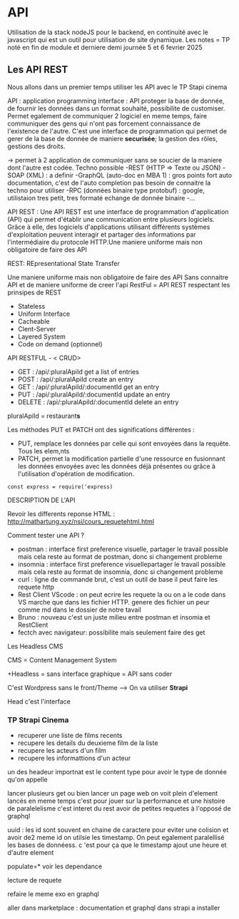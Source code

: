 # API

Utilisation de la stack nodeJS pour le backend, en continuité avec le javascript qui est un outil pour utilisation de site dynamique.
Les notes = TP noté en fin de module et derniere demi journée 5 et 6 fevrier 2025

## Les API REST

Nous allons dans un premier temps utiliser les API avec le TP Stapi cinema

API : application programming interface : API proteger la base de donnée, de fournir les données dans un format souhaité, possibilite de customiser. Permet egalement de communiquer 2 logiciel en meme temps, faire communiquer des gens qui n'ont pas forcement connaissance de l'existence de l'autre.
C'est une interface de programmation qui permet de gerer de la base de donnée de maniere **securisée**; la gestion des rôles, gestions des droits.

-> permet à 2 application de communiquer sans se soucier de la maniere dont l'autre est codée.
Techno possible 
-REST (HTTP => Texte ou JSON)
-SOAP (XML) : a definir
-GraphQL (auto-doc en MBA 1) : gros points fort auto documentation, c'est de l'auto completion pas besoin de connaitre la techno pour utiliser
-RPC (données binaire type protobuf) : google, utilistaion tres petit, tres formaté echange de donnée binaire
-...

API REST : Une API REST est une interface de programmation d'application (API) qui permet d'établir une communication entre plusieurs logiciels. Grâce à elle, des logiciels d'applications utilisant différents systèmes d'exploitation peuvent interagir et partager des informations par l'intermédiaire du protocole HTTP.Une maniere uniforme mais non obligatoire de faire des API

REST: REpresentational State Transfer

Une maniere uniforme mais non obligatoire de faire des API
Sans connaitre API et de maniere uniforme de creer l'api
RestFul = API REST respectant les prinsipes de REST
- Stateless
- Uniform Interface
- Cacheable
- Clent-Server
- Layered System
- Code on demand (optionnel)

API RESTFUL - < CRUD>

- GET : /api/:pluralApiId                   get a list of entries
- POST : /api/:pluralApiId                  create an entry
- GET : /api/:pluralApiId/:documentId       get an entry
- PUT : /api/:pluralApiId/:documentId       update an entry
- DELETE : /api/:pluralApiId/:documentId    delete an entry


pluralApiId = restaurant**s**

Les méthodes PUT et PATCH ont des significations différentes :

- PUT, remplace les données par celle qui sont envoyées dans la requête. Tous les elem,nts
- PATCH, permet la modification partielle d'une ressource en fusionnant les données envoyées avec les données déjà présentes ou grâce à l'utilisation d'opération de modification.
```nodeJS
const express = require('express)

```


DESCRIPTION DE L'API


Revoir les differents reponse HTML : http://mathartung.xyz/nsi/cours_requetehtml.html



Comment tester une API ?

- postman : interface first preference visuelle, partager le travail possible mais cela reste au format de postman, donc si changement probleme
- insomnia : interface first preference visuellepartager le travail possible mais cela reste au format de insomnia, donc si changement probleme
- curl : ligne de commande brut, c'est un outil de base il peut faire les requete http
- Rest Client VScode : on peut ecrire les requete la ou on a le code dans VS marche que dans les fichier HTTP.  genere des fichier un peur comme md dans le dossier de notre tavail
- Bruno : nouveau c'est un juste milieu entre postman et insomia et RestClient 
- fectch avec navigateur: possibilite mais seulement faire des get


Les Headless CMS

CMS = Content Management System

+Headless = sans interface graphique
= API sans coder

C'est Wordpress sans le front/Theme --> On va utiliser **Strapi**

Head c'est l'interface 


### TP Strapi Cinema


- recuperer une liste de films recents
- recupere les details du deuxieme film de la liste
- recupere les acteurs d'un film
- recupere les informattions d'un acteur


un des headeur importnat est le content type  pour avoir le type de donnée qu'on appelle

lancer plusieurs get ou bien lancer un page web on voit plein d'element lancés en meme temps c'est pour jouer sur la performance et une histoire de paralelelisme
c'est interet du rest avoir de petites requetes à l'opposé de graphql

uuid : les id sont souvent en chaine de caractere pour eviter une colision et avoir de2 meme id on utilsie les timestamp. On peut egalement paralellisé les bases de donnéess.  c 'est pour ça que le timestamp ajout une heure et d'autre element



populate=* voir les dependance


lecture de requete


refaire le meme exo en graphql

aller dans marketplace : documentation et graphql dans strapi a installer
